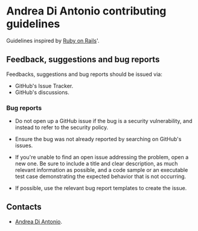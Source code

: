 # Andrea Di Antonio contributing guidelines

Guidelines inspired by [Ruby on Rails](https://github.com/rails/rails/blob/main/CONTRIBUTING.md)'.

## Feedback, suggestions and bug reports

Feedbacks, suggestions and bug reports should be issued via:

* GitHub's Issue Tracker.
* GitHub's discussions.

### Bug reports

* Do not open up a GitHub issue if the bug is a security vulnerability, and instead to refer to the security policy.

* Ensure the bug was not already reported by searching on GitHub's issues.

* If you're unable to find an open issue addressing the problem, open a new one. Be sure to include a title and clear description, as much relevant information as possible, and a code sample or an executable test case demonstrating the expected behavior that is not occurring.

* If possible, use the relevant bug report templates to create the issue.

## Contacts

* <a href="mailto:mail@diantonioandrea.com?subject=Project contribution">Andrea Di Antonio</a>.
